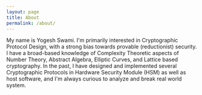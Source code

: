 ```yaml
---
layout: page
title: About
permalink: /about/
---
```


My name is Yogesh Swami. I'm primarily interested in Cryptographic
Protocol Design, with a strong bias towards provable (reductionist)
security. I have a broad-based knowledge of Complexity Theoretic
aspects of Number Theory, Abstract Algebra, Elliptic Curves, and
Lattice based cryptography. In the past, I have designed and
implemented several Cryptographic Protocols in Hardware Security
Module (HSM) as well as host software, and I'm always curious to
analyze and break real world system.
